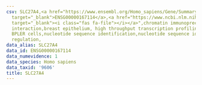 ```yaml
---
csv: SLC27A4,<a href="https://www.ensembl.org/Homo_sapiens/Gene/Summary?db=core;g=ENSG00000167114"
  target="_blank">ENSG00000167114</a>,<a href="https://www.ncbi.nlm.nih.gov/pubmed/22863008"
  target="_blank"><i class="fas fa-file"></i></a>",chromatin immunoprecipitation assay,direct
  interaction,breast epithelium, high throughput transcription profiling by microarray,
  BPLER cells,nucleotide sequence identification,nucleotide sequence identification,transcriptional
  regulation,
data_alias: SLC27A4
data_id: ENSG00000167114
data_numevidence: 1
data_species: Homo sapiens
data_taxid: '9606'
title: SLC27A4
---
```

